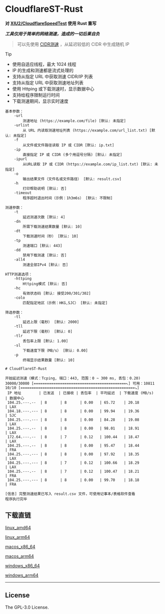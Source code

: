 # CloudflareST-Rust

**对 [XIU2/CloudflareSpeedTest](https://github.com/XIU2/CloudflareSpeedTest) 使用 Rust 重写**

***工具仅用于简单的网络测速，造成的一切后果自负***

> 可以先使用 [CIDR测速](https://github.com/GuangYu-yu/cfspeed) ，从延迟较低的 CIDR 中生成随机 IP

> [!TIP]
> - 使用自适应线程，最大 1024 线程
> - IP 的生成和测速都是流式处理的
> - 支持从指定 URL 中获取测速 CIDR/IP 列表
> - 支持从指定 URL 中获取测速地址列表
> - 使用 Httping 或下载测速时，显示数据中心
> - 支持给程序限制运行时间
> - 下载测速期间，显示实时速度

```
基本参数：
    -url
        测速地址 (https://example.com/file) [默认: 未指定]
    -urlist
        从 URL 内读取测速地址列表 (https://example.com/url_list.txt) [默认: 未指定]
    -f
        从文件或文件路径读取 IP 或 CIDR [默认: ip.txt]
    -ip
        直接指定 IP 或 CIDR (多个用逗号分隔) [默认: 未指定]
    -ipurl
        从URL读取 IP 或 CIDR (https://example.com/ip_list.txt) [默认: 未指定]
    -o
        输出结果文件（文件名或文件路径） [默认: result.csv]
    -h
        打印帮助说明 [默认: 否]
    -timeout
        程序超时退出时间（示例：1h3m6s） [默认: 不限制]
    
测速参数：
    -t
        延迟测速次数 [默认: 4]
    -dn
        所需下载测速结果数量 [默认: 10]
    -dt
        下载测速时间（秒） [默认: 10]
    -tp
        测速端口 [默认: 443]
    -dd
        禁用下载测速 [默认: 否]
    -all4
        测速全部IPv4 [默认: 否]
    
HTTP测速选项：
    -httping
        Httping模式 [默认: 否]
    -hc
        有效状态码 [默认: 接受200/301/302]
    -colo
        匹配指定地区（示例：HKG,SJC） [默认: 未指定]
    
筛选参数：
    -tl
        延迟上限（毫秒） [默认: 2000]
    -tll
        延迟下限（毫秒） [默认: 0]
    -tlr
        丢包率上限 [默认: 1.00]
    -sl
        下载速度下限（MB/s） [默认: 0.00]
    -p
        终端显示结果数量 [默认: 10]
```

```
# CloudflareST-Rust

开始延迟测速（模式：Tcping, 端口：443, 范围：0 ~ 300 ms, 丢包：0.20)
30000/30000 [==========================================↖] 可用：10811
10/10 [====================================================↘]
 IP 地址        | 已发送  | 已接收 | 丢包率  | 平均延迟  | 下载速度 (MB/s)  | 数据中心
 104.25.---.--  | 8      | 8      | 0.00   | 65.72    | 20.18           | LAX 
 104.18.---.--- | 8      | 8      | 0.00   | 99.94    | 19.36           | SJC 
 104.25.---.--- | 8      | 8      | 0.00   | 84.28    | 19.08           | LAX 
 104.25.---.--  | 8      | 8      | 0.00   | 98.01    | 18.91           | LAX 
 172.64.---.--  | 8      | 7      | 0.12   | 100.44   | 18.47           | LAX 
 104.25.---.--  | 8      | 8      | 0.00   | 95.47    | 18.44           | FRA 
 104.25.---.--- | 8      | 8      | 0.00   | 97.92    | 18.35           | LAX 
 104.25.---.--- | 8      | 7      | 0.12   | 100.66   | 18.29           | LAX 
 104.25.---.--  | 8      | 7      | 0.12   | 100.47   | 18.21           | FRA 
 104.25.---.--- | 8      | 8      | 0.00   | 99.70    | 18.18           | FRA

[信息] 完整测速结果已写入 result.csv 文件，可使用记事本/表格软件查看
程序执行完毕
```

## 下载直链

[linux_amd64](https://raw.githubusercontent.com/GuangYu-yu/CloudflareST-Rust/refs/heads/main/binaries/linux_amd64/CloudflareST-Rust)

[linux_arm64](https://raw.githubusercontent.com/GuangYu-yu/CloudflareST-Rust/refs/heads/main/binaries/linux_arm64/CloudflareST-Rust)

[macos_x86_64](https://raw.githubusercontent.com/GuangYu-yu/CloudflareST-Rust/refs/heads/main/binaries/macos_x86_64/CloudflareST-Rust)

[macos_arm64](https://raw.githubusercontent.com/GuangYu-yu/CloudflareST-Rust/refs/heads/main/binaries/macos_arm64/CloudflareST-Rust)

[windows_x86_64](https://raw.githubusercontent.com/GuangYu-yu/CloudflareST-Rust/refs/heads/main/binaries/windows_x86_64/CloudflareST-Rust.exe)

[windows_arm64](https://raw.githubusercontent.com/GuangYu-yu/CloudflareST-Rust/refs/heads/main/binaries/windows_arm64/CloudflareST-Rust.exe)

****

## License

The GPL-3.0 License.
